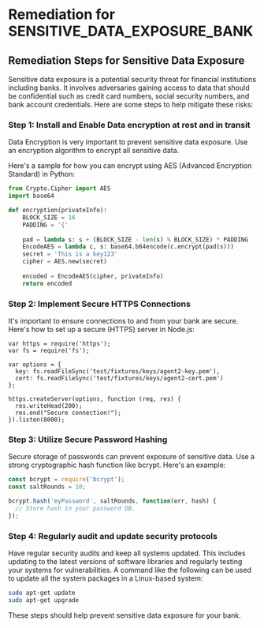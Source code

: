 # Remediation for SENSITIVE_DATA_EXPOSURE_BANK

## Remediation Steps for Sensitive Data Exposure

Sensitive data exposure is a potential security threat for financial institutions including banks. It involves adversaries gaining access to data that should be confidential such as credit card numbers, social security numbers, and bank account credentials. Here are some steps to help mitigate these risks:

### Step 1: Install and Enable Data encryption at rest and in transit
Data Encryption is very important to prevent sensitive data exposure. Use an encryption algorithm to encrypt all sensitive data.

Here's a sample for how you can encrypt using AES (Advanced Encryption Standard) in Python:

```python
from Crypto.Cipher import AES
import base64

def encryption(privateInfo):
    BLOCK_SIZE = 16
    PADDING = '{'
    
    pad = lambda s: s + (BLOCK_SIZE - len(s) % BLOCK_SIZE) * PADDING
    EncodeAES = lambda c, s: base64.b64encode(c.encrypt(pad(s)))
    secret = 'This is a key123'
    cipher = AES.new(secret)
   
    encoded = EncodeAES(cipher, privateInfo)
    return encoded
```

### Step 2: Implement Secure HTTPS Connections
It's important to ensure connections to and from your bank are secure. Here's how to set up a secure (HTTPS) server in Node.js:

```node
var https = require('https');
var fs = require('fs');

var options = {
  key: fs.readFileSync('test/fixtures/keys/agent2-key.pem'),
  cert: fs.readFileSync('test/fixtures/keys/agent2-cert.pem')
};

https.createServer(options, function (req, res) {
  res.writeHead(200);
  res.end("Secure connection!");
}).listen(8000);
```

### Step 3: Utilize Secure Password Hashing

Secure storage of passwords can prevent exposure of sensitive data. Use a strong cryptographic hash function like bcrypt. Here's an example:

```javascript
const bcrypt = require('bcrypt');
const saltRounds = 10;

bcrypt.hash('myPassword', saltRounds, function(err, hash) {
  // Store hash in your password DB. 
});
```

### Step 4: Regularly audit and update security protocols

Have regular security audits and keep all systems updated. This includes updating to the latest versions of software libraries and regularly testing your systems for vulnerabilities. A command like the following can be used to update all the system packages in a Linux-based system:

```bash
sudo apt-get update
sudo apt-get upgrade
```

These steps should help prevent sensitive data exposure for your bank.